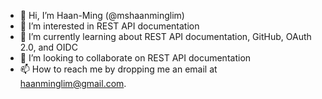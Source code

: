 - 👋 Hi, I’m Haan-Ming (@mshaanminglim)
- 👀 I’m interested in REST API documentation
- 🌱 I’m currently learning about REST API documentation, GitHub, OAuth 2.0, and OIDC
- 💞️ I’m looking to collaborate on REST API documentation
- 📫 How to reach me by dropping me an email at haanminglim@gmail.com.

<!---
mshaanminglim/mshaanminglim is a ✨ special ✨ repository because its `README.md` (this file) appears on your GitHub profile.
You can click the Preview link to take a look at your changes.
--->
